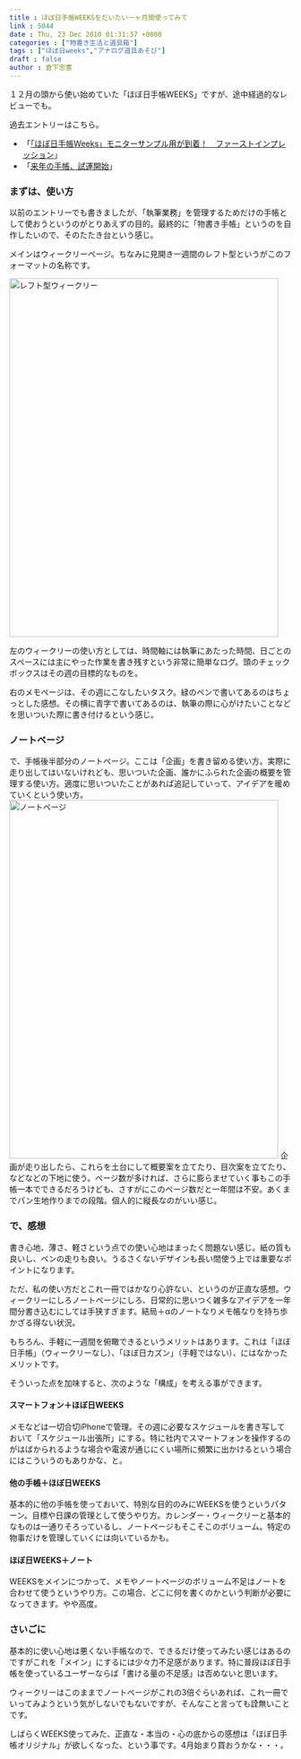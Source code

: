 ```yaml
---
title : ほぼ日手帳WEEKSをだいたい一ヶ月間使ってみて
link : 5044
date : Thu, 23 Dec 2010 01:31:37 +0000
categories : ["物書き生活と道具箱"]
tags : ["ほぼ日weeks","アナログ道具あそび"]
draft : false
author : 倉下忠憲
---
```


１２月の頭から使い始めていた「ほぼ日手帳WEEKS」ですが、途中経過的なレビューでも。

過去エントリーはこちら。
<ul>
	<li>「<a href="https://rashita.net/blog/?p=4798">「ほぼ日手帳Weeks」モニターサンプル用が到着！　ファーストインプレッション</a>」</li>
	<li>「<a href="https://rashita.net/blog/?p=4948">来年の手帳、試運開始</a>」</li>
</ul>



<h3>まずは、使い方</h3>
以前のエントリーでも書きましたが、「執筆業務」を管理するためだけの手帳として使おうというのがとりあえずの目的。最終的に「物書き手帳」というのを自作したいので、そのたたき台という感じ。

メインはウィークリーページ。ちなみに見開き一週間のレフト型というがこのフォーマットの名称です。

<img src="https://rashita.net/blog/wp-content/uploads/2010/12/cb16766fc96a84c48ba7589a9ec4abab.jpeg" alt="レフト型ウィークリー" title="レフト型ウィークリー" width="480" height="640" class="alignnone size-full wp-image-5045" />

左のウィークリーの使い方としては、時間軸には執筆にあたった時間、日ごとのスペースには主にやった作業を書き残すという非常に簡単なログ。頭のチェックボックスはその週の目標的なものを。

右のメモページは、その週にこなしたいタスク。緑のペンで書いてあるのはちょっとした感想。その横に青字で書いてあるのは、執筆の際に心がけたいことなどを思いついた際に書き付けるという感じ。

<h3>ノートページ</h3>
で、手帳後半部分のノートページ。ここは「企画」を書き留める使い方。実際に走り出してはいないけれども、思いついた企画、誰かにふられた企画の概要を管理する使い方。適度に思いついたことがあれば追記していって、アイデアを暖めていくという使い方。

<img src="https://rashita.net/blog/wp-content/uploads/2010/12/11b3d867cf05474ef3febf17f5c8d818.jpeg" alt="ノートページ" title="ノートページ" width="480" height="640" class="alignnone size-full wp-image-5046" />
企画が走り出したら、これらを土台にして概要案を立てたり、目次案を立てたり、などなどの下地に使う。ページ数が多ければ、さらに膨らませていく事もこの手帳一本でできるだろうけども、さすがにこのページ数だと一年間は不安。あくまでパン生地作りまでの段階。個人的に縦長なのがいい感じ。


<h3>で、感想</h3>
書き心地、薄さ、軽さという点での使い心地はまったく問題ない感じ。紙の質も良いし、ペンの走りも良い。うるさくないデザインも長い間使う上では重要なポイントになります。

ただ、私の使い方だとこれ一冊ではかなり心許ない、というのが正直な感想。ウィークリーにしろノートページにしろ、日常的に思いつく雑多なアイデアを一年間分書き込むにしては手狭すぎます。結局＋αのノートなりメモ帳なりを持ち歩かざる得ない状況。

もちろん、手軽に一週間を俯瞰できるというメリットはあります。これは「ほぼ日手帳」（ウィークリーなし）、「ほぼ日カズン」（手軽ではない）、にはなかったメリットです。

そういった点を加味すると、次のような「構成」を考える事ができます。

<h4>スマートフォン＋ほぼ日WEEKS</h4>
メモなどは一切合切iPhoneで管理。その週に必要なスケジュールを書き写しておいて「スケジュール出張所」にする。特に社内でスマートフォンを操作するのがはばかられるような場合や電波が通じにくい場所に頻繁に出かけるという場合にはこういうのもありかな、と。

<h4>
他の手帳＋ほぼ日WEEKS</h4>
基本的に他の手帳を使っておいて、特別な目的のみにWEEKSを使うというパターン。目標や日課の管理として使うやり方。カレンダー・ウィークリーと基本的なものは一通りそろっているし、ノートページもそこそこのボリューム。特定の物事だけを管理していくには向いているかも。

<h4>ほぼ日WEEKS＋ノート</h4>
WEEKSをメインにつかって、メモやノートページのボリューム不足はノートを合わせて使うというやり方。この場合、どこに何を書くのかという判断が必要になってきます。やや高度。
<h3>さいごに</h3>
基本的に使い心地は悪くない手帳なので、できるだけ使ってみたい感じはあるのですがこれを「メイン」にするには少々力不足感があります。特に普段ほぼ日手帳を使っているユーザーならば「書ける量の不足感」は否めないと思います。

ウィークリーはこのままでノートページがこれの3倍ぐらいあれば、これ一冊でいってみようという気がしないでもないですが、そんなこと言っても詮無いことです。

しばらくWEEKS使ってみた、正直な・本当の・心の底からの感想は「ほぼ日手帳オリジナル」が欲しくなった、という事です。4月始まり買おうかな・・・。